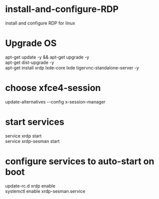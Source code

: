# install-and-configure-RDP
install and configure RDP for linux

# Upgrade OS
apt-get update -y && apt-get upgrade  -y
<br />
apt-get dist-upgrade -y
<br />
apt-get install xrdp lxde-core lxde tigervnc-standalone-server -y

# choose xfce4-session 
update-alternatives --config x-session-manager

# start services
service xrdp start
<br />
service xrdp-sesman start

# configure services to auto-start on boot
update-rc.d xrdp enable
<br />
systemctl enable xrdp-sesman.service

